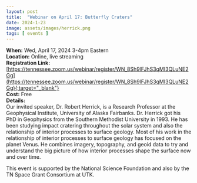 ```yaml
---
layout: post
title:  "Webinar on April 17: Butterfly Craters"
date: 2024-1-23
image: assets/images/herrick.png
tags: [ events ]
---
```



**When:** Wed, April 17, 2024 3-4pm Eastern   
**Location:** Online, live streaming      
**Registration Link:** [https://tennessee.zoom.us/webinar/register/WN_8Sh9lFJhS3qMI3QLuNE2Gg](https://tennessee.zoom.us/webinar/register/WN_8Sh9lFJhS3qMI3QLuNE2Gg){:target="_blank"}     
**Cost:** Free  
**Details:**    
Our invited speaker, Dr. Robert Herrick, is a Research Professor at the Geophysical Institute, University of Alaska Fairbanks. Dr. Herrick got his PhD in Geophysics from the Southern Methodist University in 1993. He has been studying impact cratering throughout the solar system and also the relationship of interior processes to surface geology. Most of his work in the relationship of interior processes to surface geology has focused on the planet Venus. He combines imagery, topography, and geoid data to try and understand the big picture of how interior processes shape the surface now and over time.

This event is supported by the National Science Foundation and also by the TN Space Grant Consortium at UTK.


<br/>
<br/>
<br/>


